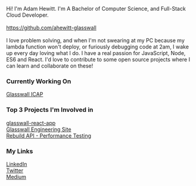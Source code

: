 <!--
**werzl/werzl** is a ✨ _special_ ✨ repository because its `README.md` (this file) appears on your GitHub profile.

Here are some ideas to get you started:

- 🔭 I’m currently working on ...
- 🌱 I’m currently learning ...
- 👯 I’m looking to collaborate on ...
- 🤔 I’m looking for help with ...
- 💬 Ask me about ...
- 📫 How to reach me: ...
- 😄 Pronouns: ...
- ⚡ Fun fact: ...
-->

Hi! I'm Adam Hewitt. I'm A Bachelor of Computer Science, and Full-Stack Cloud Developer.<br/>
<br/>
https://github.com/ahewitt-glasswall<br/>
<br/>
I love problem solving, and when I'm not swearing at my PC because my lambda function won't deploy, or furiously debugging code at 2am, I wake up every day loving what I do. I have a real passion for JavaScript, Node, ES6 and React. I'd love to contribute to some open source projects where I can learn and collaborate on these!

### Currently Working On
[Glasswall ICAP](https://github.com/filetrust/program-icap)

### Top 3 Projects I'm Involved in
[glasswall-react-app](https://github.com/filetrust/glasswall-react-app)<br/>
[Glasswall Engineering Site](https://github.com/filetrust/glasswall-engineering-site)<br/>
[Rebuild API - Performance Testing](https://github.com/filetrust/cloudsdk-rebuild-api-performance-tests)

### My Links
[LinkedIn](https://www.linkedin.com/in/ahewit/)<br/>
[Twitter](https://twitter.com/Werzl)<br/>
[Medium](https://medium.com/@ahewitt_89859)
